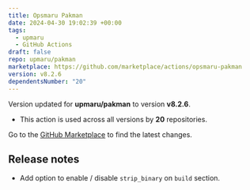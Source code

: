 ```yaml
---
title: Opsmaru Pakman
date: 2024-04-30 19:02:39 +00:00
tags:
  - upmaru
  - GitHub Actions
draft: false
repo: upmaru/pakman
marketplace: https://github.com/marketplace/actions/opsmaru-pakman
version: v8.2.6
dependentsNumber: "20"
---
```



Version updated for **upmaru/pakman** to version **v8.2.6**.
- This action is used across all versions by **20** repositories.

Go to the [GitHub Marketplace](https://github.com/marketplace/actions/opsmaru-pakman) to find the latest changes.

## Release notes

- Add option to enable / disable `strip_binary` on `build` section.
